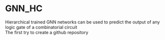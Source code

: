 # GNN_HC
Hierarchical trained GNN networks can be used to predict the output of any logic gate of a combinatorial circuit  
The first try to create a github repository
